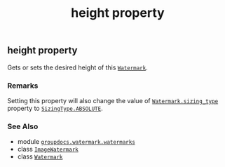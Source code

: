 ﻿---
title: height property
second_title: GroupDocs.Watermark for Python via .NET API References
description: 
type: docs
url: /python-net/groupdocs.watermark.watermarks/imagewatermark/height/
is_root: false
weight: 40
---

## height property


Gets or sets the desired height of this [`Watermark`](/watermark/python-net/groupdocs.watermark/watermark).

### Remarks 


Setting this property will also change the value of [`Watermark.sizing_type`](/watermark/python-net/groupdocs.watermark/watermark#sizing_type)
property to [`SizingType.ABSOLUTE`](/watermark/python-net/groupdocs.watermark.watermarks/sizingtype#ABSOLUTE).

### See Also
* module [`groupdocs.watermark.watermarks`](../../)
* class [`ImageWatermark`](/watermark/python-net/groupdocs.watermark.watermarks/imagewatermark)
* class [`Watermark`](/watermark/python-net/groupdocs.watermark/watermark)
